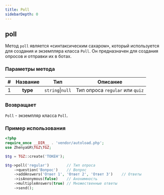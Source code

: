 ```yaml
---
title: Poll
sidebarDepth: 0
---
```


## poll
Метод `poll` является «синтаксическим сахаром», который используется для создания и экземпляра класса `Poll`. Он предназначен для создания опросов и отправки их в ботах.

### Параметры метода
| # | Название |       Тип        | Описание                        |
|:-:|:--------:|:----------------:|---------------------------------|
| 1 | **type** | `string`\|`null` | Тип опроса `regular` или `quiz` |

### Возвращает
`Poll` - экземпляр класса `Poll`.

### Пример использования
```php
<?php
require_once __DIR__ . 'vendor/autoload.php';
use ZhenyaGR\TGZ\TGZ;

$tg = TGZ::create('ТОКЕН');

$tg->poll('regular')        // Тип опроса
    ->question('Вопрос')    // Вопрос
    ->addAnswers('Ответ 1', 'Ответ 2', 'Ответ 3')    // Ответы
    ->isAnonymous(false)    // Анонимность
    ->multipleAnswers(true) // Множественные ответы
    ->send();
```